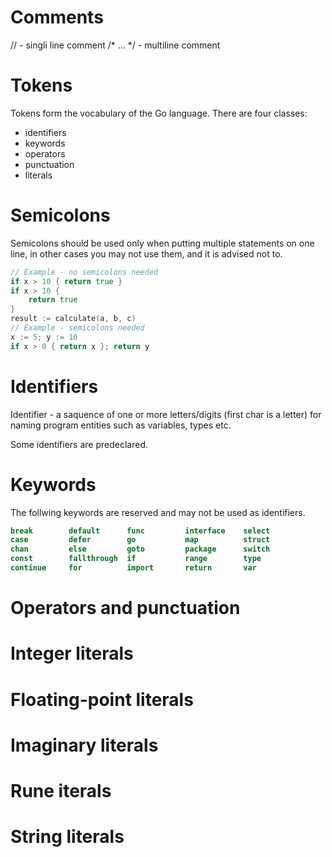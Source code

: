 # Comments
// - singli line comment
/* ... */ - multiline comment

# Tokens
Tokens form the vocabulary of the Go language.
There are four classes:
- identifiers
- keywords
- operators
- punctuation
- literals

# Semicolons
Semicolons should be used only when putting multiple statements on one line, in other cases you may not use them, and it is advised not to.
```go
// Example - no semicolons needed
if x > 10 { return true }
if x > 10 {
    return true
}
result := calculate(a, b, c)
// Example - semicolons needed
x := 5; y := 10
if x > 0 { return x }; return y
```

# Identifiers
Identifier - a saquence of one or more letters/digits (first char is a letter) for naming program entities such as variables, types etc.

Some identifiers are predeclared.

# Keywords
The follwing keywords are reserved and may not be used as identifiers.
```go
break        default      func         interface    select
case         defer        go           map          struct
chan         else         goto         package      switch
const        fallthrough  if           range        type
continue     for          import       return       var
```

# Operators and punctuation


# Integer literals

# Floating-point literals

# Imaginary literals

# Rune iterals 

# String literals

